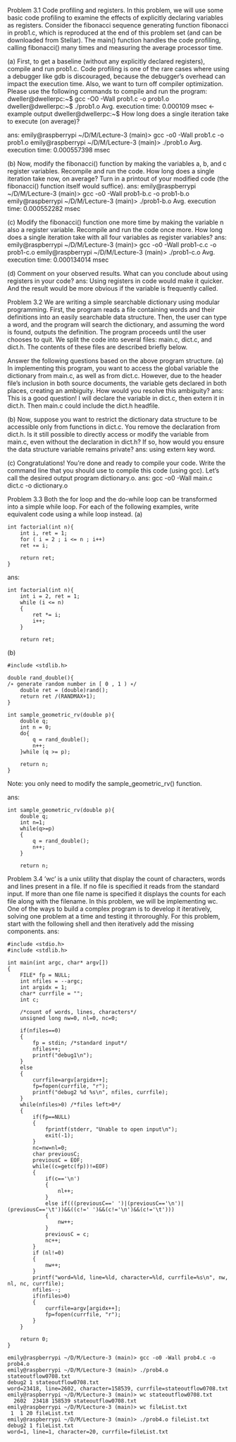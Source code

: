 Problem 3.1
Code profiling and registers. In this problem, we will use some basic code profiling to examine the effects of explicitly declaring variables as registers. Consider the fibonacci sequence generating function fibonacci in prob1.c, which is reproduced at the end of this problem set (and can be downloaded from Stellar). The main() function handles the code profiling, calling fibonacci() many times and measuring the average processor time. 

(a) First, to get a baseline (without any explicitly declared registers), compile and run prob1.c. Code profiling is one of the rare cases where using a debugger like gdb is discouraged, because the debugger’s overhead can impact the execution time. Also, we want to turn off compiler optimization. Please use the following commands to compile and run the program:
dweller@dwellerpc:~$ gcc -O0 -Wall prob1.c -o prob1.o
dweller@dwellerpc:~$ ./prob1.o
Avg. execution time: 0.000109 msec ← example output
dweller@dwellerpc:~$
How long does a single iteration take to execute (on average)?

ans:
emily@raspberrypi ~/D/M/Lecture-3 (main)> gcc -o0 -Wall prob1.c -o prob1.o
emily@raspberrypi ~/D/M/Lecture-3 (main)> ./prob1.o 
Avg. execution time: 0.000557398 msec

(b) Now, modify the fibonacci() function by making the variables a, b, and c register variables. Recompile and run the code. How long does a single iteration take now, on average? Turn in a printout of your modified code (the fibonacci() function itself would suffice).
ans:
emily@raspberrypi ~/D/M/Lecture-3 (main)> gcc -o0 -Wall prob1-b.c -o prob1-b.o
emily@raspberrypi ~/D/M/Lecture-3 (main)> ./prob1-b.o 
Avg. execution time: 0.000552282 msec

(c) Modify the fibonacci() function one more time by making the variable n also a register variable. Recompile and run the code once more. How long does a single iteration take with all four variables as register variables?
ans:
emily@raspberrypi ~/D/M/Lecture-3 (main)> gcc -o0 -Wall prob1-c.c -o prob1-c.o
emily@raspberrypi ~/D/M/Lecture-3 (main)> ./prob1-c.o 
Avg. execution time: 0.000134014 msec

(d) Comment on your observed results. What can you conclude about using registers in your code?
ans:
Using registers in code would make it quicker. And the result would be more obvious if the variable is frequently called.

Problem 3.2
We are writing a simple searchable dictionary using modular programming. First, the program reads a file containing words and their definitions into an easily searchable data structure. Then, the user can type a word, and the program will search the dictionary, and assuming the word is found, outputs the definition. The program proceeds until the user chooses to quit. We split the code into several files: main.c, dict.c, and dict.h. The contents of these files are described briefly below.

Answer the following questions based on the above program structure.
(a) In implementing this program, you want to access the global variable the dictionary from main.c, as well as from dict.c. However, due to the header file’s inclusion in both source documents, the variable gets declared in both places, creating an ambiguity. How would you resolve this ambiguity?
ans:
This is a good question!
I will declare the variable in dict.c, then extern it in dict.h. Then main.c could include the dict.h headfile.

(b) Now, suppose you want to restrict the dictionary data structure to be accessible only from functions in dict.c. You remove the declaration from dict.h. Is it still possible to directly access or modify the variable from main.c, even without the declaration in dict.h? If so, how would you ensure the data structure variable remains private?
ans:
using extern key word.

(c) Congratulations! You’re done and ready to compile your code. Write the command line that you should use to compile this code (using gcc). Let’s call the desired output program dictionary.o.
ans:
gcc -o0 -Wall main.c dict.c -o dictionary.o

Problem 3.3
Both the for loop and the do-while loop can be transformed into a simple while loop. For each of the following examples, write equivalent code using a while loop instead.
(a) 
```
int factorial(int n){
	int i, ret = 1;
	for ( i = 2 ; i <= n ; i++)
	ret ∗= i;

	return ret;
}
```
ans:
```
int factorial(int n){
	int i = 2, ret = 1;
	while (i <= n)
	{
		ret *= i;
		i++;
	}

	return ret;
```
(b)
```
#include <stdlib.h>

double rand_double(){
/∗ generate random number in [ 0 , 1 ) ∗/
	double ret = (double)rand();
	return ret /(RANDMAX+1);
}

int sample_geometric_rv(double p){
	double q;
	int n = 0;
	do{
		q = rand_double();
		n++;
	}while (q >= p);

	return n;
}
```
Note: you only need to modify the sample_geometric_rv() function.

ans:
```
int sample_geometric_rv(double p){
	double q;
	int n=1;
	while(q>=p)
	{
		q = rand_double();
		n++;
	}

	return n;
```

Problem 3.4
’wc’ is a unix utility that display the count of characters, words and lines present in a file. If no file is specified it reads from the standard input. If more than one file name is specified it displays the counts for each file along with the filename. In this problem, we will be implementing wc. 
One of the ways to build a complex program is to develop it iteratively, solving one problem at a time and testing it throroughly. For this problem, start with the following shell and then iteratively add the missing components.
ans:
```
#include <stdio.h>
#include <stdlib.h>

int main(int argc, char* argv[])
{
	FILE* fp = NULL;
	int nfiles = --argc;
	int argidx = 1;
	char* currfile = "";
	int c;

	/*count of words, lines, characters*/
	unsigned long nw=0, nl=0, nc=0;
	
	if(nfiles==0)
	{
		fp = stdin; /*standard input*/
		nfiles++;
		printf("debug1\n");
	}
	else
	{
		currfile=argv[argidx++];
		fp=fopen(currfile, "r");
		printf("debug2 %d %s\n", nfiles, currfile);
	}
	while(nfiles>0) /*files left>0*/
	{
		if(fp==NULL)
		{
			fprintf(stderr, "Unable to open input\n");
			exit(-1);
		}
		nc=nw=nl=0;
		char previousC;
		previousC = EOF;
		while((c=getc(fp))!=EOF)
		{
			if(c=='\n')
			{
				nl++;
			}
			else if(((previousC==' ')|(previousC=='\n')|(previousC=='\t'))&&((c!=' ')&&(c!='\n')&&(c!='\t')))
			{
				nw++;
			}
			previousC = c;
			nc++;
		}
		if (nl!=0)
		{
			nw++;
		}
		printf("word=%ld, line=%ld, character=%ld, currfile=%s\n", nw, nl, nc, currfile);
		nfiles--;
		if(nfiles>0)
		{
			currfile=argv[argidx++];
			fp=fopen(currfile, "r");
		}
	}
	
	return 0;
}

```

```
emily@raspberrypi ~/D/M/Lecture-3 (main)> gcc -o0 -Wall prob4.c -o prob4.o
emily@raspberrypi ~/D/M/Lecture-3 (main)> ./prob4.o stateoutflow0708.txt
debug2 1 stateoutflow0708.txt
word=23418, line=2602, character=158539, currfile=stateoutflow0708.txt
emily@raspberrypi ~/D/M/Lecture-3 (main)> wc stateoutflow0708.txt
  2602  23418 158539 stateoutflow0708.txt
emily@raspberrypi ~/D/M/Lecture-3 (main)> wc fileList.txt
 1  1 20 fileList.txt
emily@raspberrypi ~/D/M/Lecture-3 (main)> ./prob4.o fileList.txt 
debug2 1 fileList.txt
word=1, line=1, character=20, currfile=fileList.txt
```



















